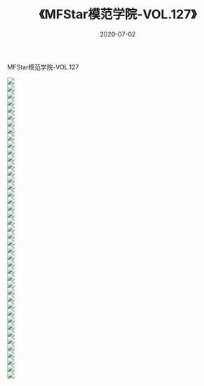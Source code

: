 ﻿---
layout: post
title:  《MFStar模范学院-VOL.127》
date:   2020-07-02
img: http://img.660000.xyz/Sharelink/网络美图/2020/MFStar模范学院-VOL.127/000.jpg
categories: [美女, 清纯, 唯美]
---

MFStar模范学院-VOL.127

  ![](http://img.660000.xyz/Sharelink/网络美图/2020/MFStar模范学院-VOL.127/001.jpg) <br> ![](http://img.660000.xyz/Sharelink/网络美图/2020/MFStar模范学院-VOL.127/002.jpg) <br> ![](http://img.660000.xyz/Sharelink/网络美图/2020/MFStar模范学院-VOL.127/003.jpg) <br> ![](http://img.660000.xyz/Sharelink/网络美图/2020/MFStar模范学院-VOL.127/004.jpg) <br> ![](http://img.660000.xyz/Sharelink/网络美图/2020/MFStar模范学院-VOL.127/005.jpg) <br> ![](http://img.660000.xyz/Sharelink/网络美图/2020/MFStar模范学院-VOL.127/006.jpg) <br> ![](http://img.660000.xyz/Sharelink/网络美图/2020/MFStar模范学院-VOL.127/007.jpg) <br> ![](http://img.660000.xyz/Sharelink/网络美图/2020/MFStar模范学院-VOL.127/008.jpg) <br> ![](http://img.660000.xyz/Sharelink/网络美图/2020/MFStar模范学院-VOL.127/009.jpg) <br> ![](http://img.660000.xyz/Sharelink/网络美图/2020/MFStar模范学院-VOL.127/010.jpg) <br> ![](http://img.660000.xyz/Sharelink/网络美图/2020/MFStar模范学院-VOL.127/011.jpg) <br> ![](http://img.660000.xyz/Sharelink/网络美图/2020/MFStar模范学院-VOL.127/012.jpg) <br> ![](http://img.660000.xyz/Sharelink/网络美图/2020/MFStar模范学院-VOL.127/013.jpg) <br> ![](http://img.660000.xyz/Sharelink/网络美图/2020/MFStar模范学院-VOL.127/014.jpg) <br> ![](http://img.660000.xyz/Sharelink/网络美图/2020/MFStar模范学院-VOL.127/015.jpg) <br> ![](http://img.660000.xyz/Sharelink/网络美图/2020/MFStar模范学院-VOL.127/016.jpg) <br> ![](http://img.660000.xyz/Sharelink/网络美图/2020/MFStar模范学院-VOL.127/017.jpg) <br> ![](http://img.660000.xyz/Sharelink/网络美图/2020/MFStar模范学院-VOL.127/018.jpg) <br> ![](http://img.660000.xyz/Sharelink/网络美图/2020/MFStar模范学院-VOL.127/019.jpg) <br> ![](http://img.660000.xyz/Sharelink/网络美图/2020/MFStar模范学院-VOL.127/020.jpg) <br> ![](http://img.660000.xyz/Sharelink/网络美图/2020/MFStar模范学院-VOL.127/021.jpg) <br> ![](http://img.660000.xyz/Sharelink/网络美图/2020/MFStar模范学院-VOL.127/022.jpg) <br> ![](http://img.660000.xyz/Sharelink/网络美图/2020/MFStar模范学院-VOL.127/023.jpg) <br> ![](http://img.660000.xyz/Sharelink/网络美图/2020/MFStar模范学院-VOL.127/024.jpg) <br> ![](http://img.660000.xyz/Sharelink/网络美图/2020/MFStar模范学院-VOL.127/025.jpg) <br> ![](http://img.660000.xyz/Sharelink/网络美图/2020/MFStar模范学院-VOL.127/026.jpg) <br> ![](http://img.660000.xyz/Sharelink/网络美图/2020/MFStar模范学院-VOL.127/027.jpg) <br> ![](http://img.660000.xyz/Sharelink/网络美图/2020/MFStar模范学院-VOL.127/028.jpg) <br> ![](http://img.660000.xyz/Sharelink/网络美图/2020/MFStar模范学院-VOL.127/029.jpg) <br> ![](http://img.660000.xyz/Sharelink/网络美图/2020/MFStar模范学院-VOL.127/030.jpg) <br> ![](http://img.660000.xyz/Sharelink/网络美图/2020/MFStar模范学院-VOL.127/031.jpg) <br> ![](http://img.660000.xyz/Sharelink/网络美图/2020/MFStar模范学院-VOL.127/032.jpg) <br> ![](http://img.660000.xyz/Sharelink/网络美图/2020/MFStar模范学院-VOL.127/033.jpg) <br> ![](http://img.660000.xyz/Sharelink/网络美图/2020/MFStar模范学院-VOL.127/034.jpg) <br> ![](http://img.660000.xyz/Sharelink/网络美图/2020/MFStar模范学院-VOL.127/035.jpg) <br> ![](http://img.660000.xyz/Sharelink/网络美图/2020/MFStar模范学院-VOL.127/036.jpg) <br> ![](http://img.660000.xyz/Sharelink/网络美图/2020/MFStar模范学院-VOL.127/037.jpg) <br> ![](http://img.660000.xyz/Sharelink/网络美图/2020/MFStar模范学院-VOL.127/038.jpg) <br> ![](http://img.660000.xyz/Sharelink/网络美图/2020/MFStar模范学院-VOL.127/039.jpg) <br> ![](http://img.660000.xyz/Sharelink/网络美图/2020/MFStar模范学院-VOL.127/040.jpg) <br> ![](http://img.660000.xyz/Sharelink/网络美图/2020/MFStar模范学院-VOL.127/041.jpg) <br> ![](http://img.660000.xyz/Sharelink/网络美图/2020/MFStar模范学院-VOL.127/042.jpg) <br> ![](http://img.660000.xyz/Sharelink/网络美图/2020/MFStar模范学院-VOL.127/043.jpg) <br>